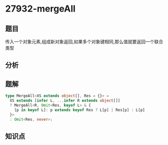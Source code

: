 # 27932-mergeAll
## 题目
传入一个对象元素,组成新对象返回,如果多个对象键相同,那么值就要返回一个联合类型
## 分析
## 题解
```ts
type MergeAll<XS extends object[], Res = {}> =
  XS extends [infer L, ...infer R extends object[]]
  ? MergeAll<R, Omit<Res, keyof L> & {
    [p in keyof L]: p extends keyof Res ? L[p] | Res[p] : L[p]
  }>
  : Omit<Res, never>;
```
## 知识点